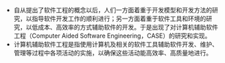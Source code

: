 - 自从提出了软件工程的概念以后，人们一方面着重于开发模型和开发方法的研究，以指导软件开发工作的顺利进行；另一方面着重于软件工具和环境的研究，以低成本、高效率的方式辅助软件的开发。于是出现了对计算机辅助软件工程（Computer Aided Software Engineering，CASE）的研究和实现。
- 计算机辅助软件工程是指使用计算机及相关的软件工具辅助软件开发、维护、管理等过程中各项活动的实施，以确保这些活动能高效率、高质量地进行。